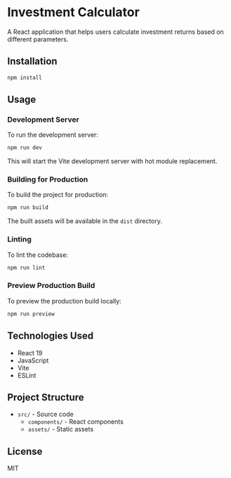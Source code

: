 # Investment Calculator

A React application that helps users calculate investment returns based on different parameters.

## Installation

```bash
npm install
```

## Usage

### Development Server

To run the development server:

```bash
npm run dev
```

This will start the Vite development server with hot module replacement.

### Building for Production

To build the project for production:

```bash
npm run build
```

The built assets will be available in the `dist` directory.

### Linting

To lint the codebase:

```bash
npm run lint
```

### Preview Production Build

To preview the production build locally:

```bash
npm run preview
```

## Technologies Used

- React 19
- JavaScript
- Vite
- ESLint

## Project Structure

- `src/` - Source code
  - `components/` - React components
  - `assets/` - Static assets

## License

MIT
